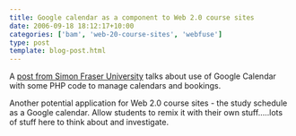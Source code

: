 ```yaml
---
title: Google calendar as a component to Web 2.0 course sites
date: 2006-09-18 18:12:17+10:00
categories: ['bam', 'web-20-course-sites', 'webfuse']
type: post
template: blog-post.html
---
```

A [post from Simon Fraser University](http://jasontoal.blogs.elinc.ca/2006/07/31/google-calendar-php-icalendar/) talks about use of Google Calendar with some PHP code to manage calendars and bookings.

Another potential application for Web 2.0 course sites - the study schedule as a Google calendar. Allow students to remix it with their own stuff.....lots of stuff here to think about and investigate.